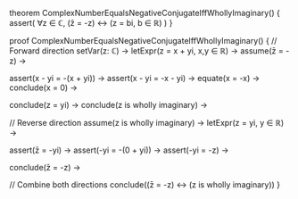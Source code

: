 theorem ComplexNumberEqualsNegativeConjugateIffWhollyImaginary() {
  assert(
    ∀z ∈ ℂ, (z̄ = -z) ↔ (z = bi, b ∈ ℝ)
  )
}

proof ComplexNumberEqualsNegativeConjugateIffWhollyImaginary() {
  // Forward direction
  setVar(z: ℂ) →
  letExpr(z = x + yi, x,y ∈ ℝ) →
  assume(z̄ = -z) →
  
  assert(x - yi = -(x + yi)) →
  assert(x - yi = -x - yi) →
  equate(x = -x) →
  conclude(x = 0) →
  
  conclude(z = yi) →
  conclude(z is wholly imaginary) →

  // Reverse direction
  assume(z is wholly imaginary) →
  letExpr(z = yi, y ∈ ℝ) →
  
  assert(z̄ = -yi) →
  assert(-yi = -(0 + yi)) →
  assert(-yi = -z) →
  
  conclude(z̄ = -z) →
  
  // Combine both directions
  conclude((z̄ = -z) ↔ (z is wholly imaginary))
}